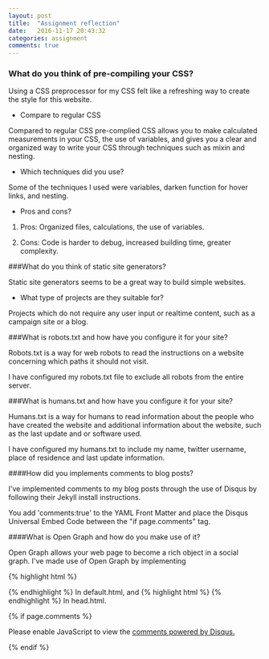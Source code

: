 ```yaml
---
layout: post
title:  "Assignment reflection"
date:   2016-11-17 20:43:32
categories: assignment
comments: true
---
```


### What do you think of pre-compiling your CSS? 

Using a CSS preprocessor for my CSS felt like a refreshing way to create the style for this website.

* Compare to regular CSS

Compared to regular CSS pre-complied CSS allows you to make calculated measurements in your CSS, the use of variables, and gives you a clear and organized way to write your CSS through techniques such as mixin and nesting.  

* Which techniques did you use?

Some of the techniques I used were variables, darken function for hover links, and nesting.

* Pros and cons?

1. Pros: Organized files, calculations, the use of variables. 

2. Cons: Code is harder to debug, increased building time, greater complexity.

###What do you think of static site generators?

Static site generators seems to be a great way to build simple websites. 

*  What type of projects are they suitable for?

Projects which do not require any user input or realtime content, such as a campaign site or a blog. 

###What is robots.txt and how have you configure it for your site?

Robots.txt is a way for web robots to read the instructions on a website concerning which paths it should not visit.

I have configured my robots.txt file to exclude all robots from the entire server.

###What is humans.txt and how have you configure it for your site?

Humans.txt is a way for humans to read information about the people who have created the website and additional information about the website, such as the last update and or software used.

I have configured my humans.txt to include my name, twitter username, place of residence and last update information.

####How did you implements comments to blog posts?

I've implemented comments to my blog posts through the use of Disqus by following their Jekyll install instructions.

You add 'comments:true' to the YAML Front Matter and place the Disqus Universal Embed Code between the "if page.comments" tag.

####What is Open Graph and how do you make use of it?

Open Graph allows your web page to become a rich object in a social graph. I've made use of Open Graph by implementing

{% highlight html %}
<html prefix="og: http://ogp.me/ns/article#">
{% endhighlight %}
In default.html, and
{% highlight html %}
<meta property="og:title" content="{{ page.title }}"/>
<meta property="og:url" content="https://elias56x.github.io{{ page.url }}" />
{% endhighlight %}
In head.html.


{% if page.comments %} 
<div id="disqus_thread"></div>
<script>

/**
*  RECOMMENDED CONFIGURATION VARIABLES: EDIT AND UNCOMMENT THE SECTION BELOW TO INSERT DYNAMIC VALUES FROM YOUR PLATFORM OR CMS.
*  LEARN WHY DEFINING THESE VARIABLES IS IMPORTANT: https://disqus.com/admin/universalcode/#configuration-variables*/
/*
var disqus_config = function () {
this.page.url = PAGE_URL;  // Replace PAGE_URL with your page's canonical URL variable
this.page.identifier = PAGE_IDENTIFIER; // Replace PAGE_IDENTIFIER with your page's unique identifier variable
};
*/
(function() { // DON'T EDIT BELOW THIS LINE
var d = document, s = d.createElement('script');
s.src = '//efqv.disqus.com/embed.js';
s.setAttribute('data-timestamp', +new Date());
(d.head || d.body).appendChild(s);
})();
</script>
<noscript>Please enable JavaScript to view the <a href="https://disqus.com/?ref_noscript">comments powered by Disqus.</a></noscript>
                                                        
{% endif %}
